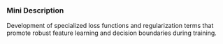 ### Mini Description

Development of specialized loss functions and regularization terms that promote robust feature learning and decision boundaries during training.
